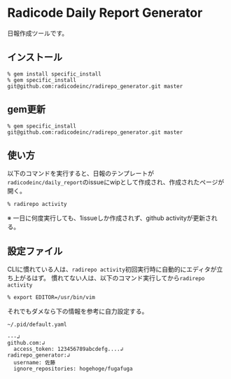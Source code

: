 
# Radicode Daily Report Generator

日報作成ツールです。

## インストール

```
% gem install specific_install
% gem specific_install git@github.com:radicodeinc/radirepo_generator.git master
```

## gem更新

```
% gem specific_install git@github.com:radicodeinc/radirepo_generator.git master
```

## 使い方

以下のコマンドを実行すると、日報のテンプレートが`radicodeinc/daily_report`のissueにwipとして作成され、作成されたページが開く。
```
% radirepo activity
```

※ 一日に何度実行しても、1issueしか作成されず、github activityが更新される。

## 設定ファイル

CLIに慣れている人は、`radirepo activity`初回実行時に自動的にエディタが立ち上がるはず。
慣れてない人は、以下のコマンド実行してから`radirepo activity`
```
% export EDITOR=/usr/bin/vim
```

それでもダメなら下の情報を参考に自力設定する。

`~/.pid/default.yaml`
```
---↲
github.com:↲
  access_token: 123456789abcdefg....↲
radirepo_generator:↲
  username: 佐藤
  ignore_repositories: hogehoge/fugafuga
```

